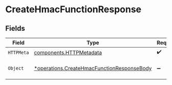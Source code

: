 # CreateHmacFunctionResponse


## Fields

| Field                                                                                                   | Type                                                                                                    | Required                                                                                                | Description                                                                                             |
| ------------------------------------------------------------------------------------------------------- | ------------------------------------------------------------------------------------------------------- | ------------------------------------------------------------------------------------------------------- | ------------------------------------------------------------------------------------------------------- |
| `HTTPMeta`                                                                                              | [components.HTTPMetadata](../../models/components/httpmetadata.md)                                      | :heavy_check_mark:                                                                                      | N/A                                                                                                     |
| `Object`                                                                                                | [*operations.CreateHmacFunctionResponseBody](../../models/operations/createhmacfunctionresponsebody.md) | :heavy_minus_sign:                                                                                      | a list of HmacFunction objects                                                                          |
